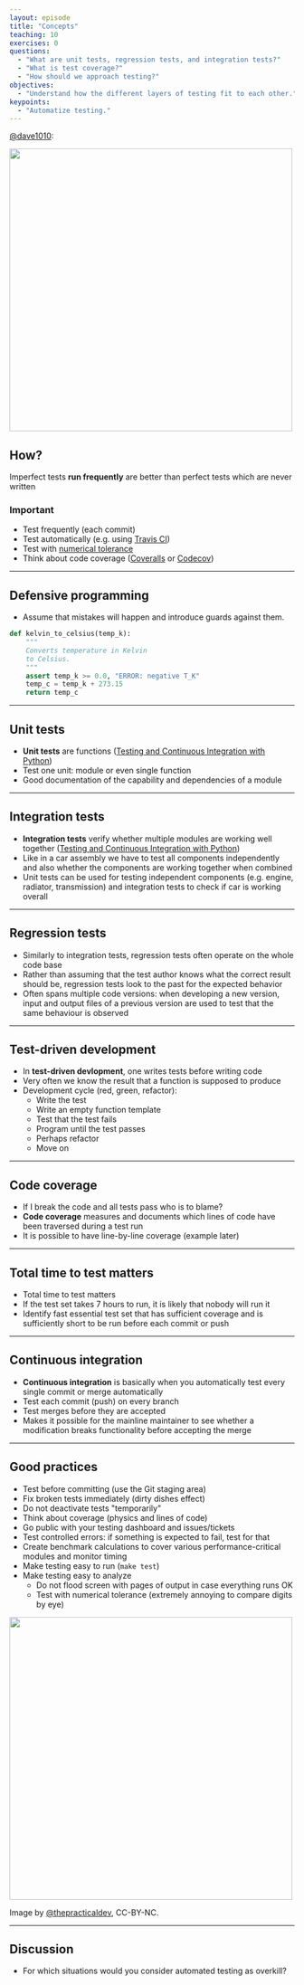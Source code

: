 ```yaml
---
layout: episode
title: "Concepts"
teaching: 10
exercises: 0
questions:
  - "What are unit tests, regression tests, and integration tests?"
  - "What is test coverage?"
  - "How should we approach testing?"
objectives:
  - "Understand how the different layers of testing fit to each other."
keypoints:
  - "Automatize testing."
---
```


[@dave1010](https://twitter.com/dave1010/status/613601365529657344):

<img src="{{ site.baseurl }}/img/unit-testing.jpg" style="width: 500px;"/>


## How?

Imperfect tests **run frequently** are better than perfect tests which are never written

### Important

- Test frequently (each commit)
- Test automatically (e.g. using [Travis CI](https://travis-ci.org))
- Test with [numerical tolerance](http://www.smbc-comics.com/comic/2013-06-05)
- Think about code coverage ([Coveralls](https://coveralls.io) or [Codecov](https://codecov.io))

---

## Defensive programming

- Assume that mistakes will happen and introduce guards against them.

```python
def kelvin_to_celsius(temp_k):
    """
    Converts temperature in Kelvin
    to Celsius.
    """
    assert temp_k >= 0.0, "ERROR: negative T_K"
    temp_c = temp_k + 273.15
    return temp_c
```

---

## Unit tests

- **Unit tests** are functions ([Testing and Continuous Integration with Python](http://katyhuff.github.io/python-testing/))
- Test one unit: module or even single function
- Good documentation of the capability and dependencies of a module

---

## Integration tests

- **Integration tests** verify whether multiple modules are working well together ([Testing and Continuous Integration with Python](http://katyhuff.github.io/python-testing/))
- Like in a car assembly we have to test all components independently and also whether the components are working together when combined
- Unit tests can be used for testing independent components (e.g. engine, radiator, transmission) and integration tests to check if car is working overall

---

## Regression tests

- Similarly to integration tests, regression tests often operate on the 
  whole code base
- Rather than assuming that the test author knows what the correct 
  result should be, regression tests look to the past for the expected behavior
- Often spans multiple code versions: when developing a new version, input 
  and output files of a previous version are used to test that the same 
  behaviour is observed

---

## Test-driven development

- In **test-driven devlopment**, one writes tests before writing code
- Very often we know the result that a function is supposed to produce
- Development cycle (red, green, refactor):
    - Write the test
    - Write an empty function template
    - Test that the test fails
    - Program until the test passes
    - Perhaps refactor
    - Move on

---

## Code coverage

- If I break the code and all tests pass who is to blame?
- **Code coverage** measures and documents which lines of code have been traversed during a test run
- It is possible to have line-by-line coverage (example later)

---

## Total time to test matters

- Total time to test matters
- If the test set takes 7 hours to run, it is likely that nobody will run it
- Identify fast essential test set that has sufficient coverage and is sufficiently
  short to be run before each commit or push

---

## Continuous integration

- **Continuous integration** is basically when you automatically test
  every single commit or merge automatically
- Test each commit (push) on every branch
- Test merges before they are accepted
- Makes it possible for the mainline maintainer to see whether a modification
  breaks functionality before accepting the merge

---

## Good practices

- Test before committing (use the Git staging area)
- Fix broken tests immediately (dirty dishes effect)
- Do not deactivate tests "temporarily"
- Think about coverage (physics and lines of code)
- Go public with your testing dashboard and issues/tickets
- Test controlled errors: if something is expected to fail, test for that
- Create benchmark calculations to cover various performance-critical modules and monitor timing
- Make testing easy to run (`make test`)
- Make testing easy to analyze
    - Do not flood screen with pages of output in case everything runs OK
    - Test with numerical tolerance (extremely annoying to compare digits by eye)

<img src="{{ site.baseurl }}/img/commenting-out-tests.jpg" style="width: 500px;"/>

Image by [@thepracticaldev](https://github.com/thepracticaldev/orly-full-res), CC-BY-NC.

---

## Discussion

- For which situations would you consider automated testing as overkill?
